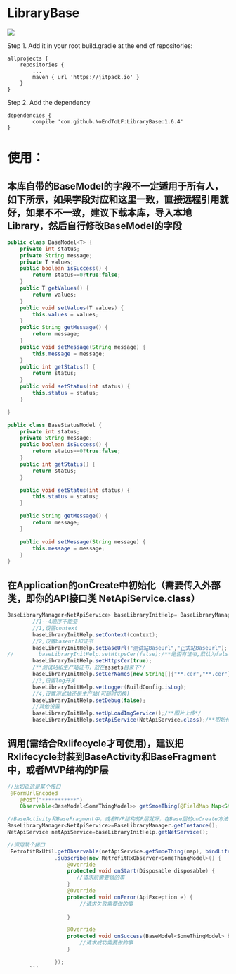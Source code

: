 # LibraryBase
[![](https://jitpack.io/v/NoEndToLF/LibraryBase.svg)](https://jitpack.io/#NoEndToLF/LibraryBase)  

Step 1. Add it in your root build.gradle at the end of repositories:

	allprojects {
		repositories {
			...
			maven { url 'https://jitpack.io' }
		}
	}
Step 2. Add the dependency

	dependencies {
	        compile 'com.github.NoEndToLF:LibraryBase:1.6.4'
	}
# 使用：
## 本库自带的BaseModel的字段不一定适用于所有人，如下所示，如果字段对应和这里一致，直接远程引用就好，如果不不一致，建议下载本库，导入本地Library，然后自行修改BaseModel的字段
``` java
public class BaseModel<T> {
    private int status;
    private String message;
    private T values;
    public boolean isSuccess() {
        return status==0?true:false;
    }
    public T getValues() {
        return values;
    }
    public void setValues(T values) {
        this.values = values;
    }
    public String getMessage() {
        return message;
    }
    public void setMessage(String message) {
        this.message = message;
    }
    public int getStatus() {
        return status;
    }
    public void setStatus(int status) {
        this.status = status;
    }

}
```
``` java
public class BaseStatusModel {
    private int status;
    private String message;
    public boolean isSuccess() {
        return status==0?true:false;
    }
    public int getStatus() {
        return status;
    }

    public void setStatus(int status) {
        this.status = status;
    }

    public String getMessage() {
        return message;
    }

    public void setMessage(String message) {
        this.message = message;
    }
}
```
## 在Application的onCreate中初始化（需要传入外部类，即你的API接口类 NetApiService.class）
``` java
BaseLibraryManager<NetApiService> baseLibraryInitHelp= BaseLibraryManager.getInstance();
        //1--4顺序不能变
        //1,设置context
        baseLibraryInitHelp.setContext(context);
        //2,设置baseurl和证书
        baseLibraryInitHelp.setBaseUrl("测试站BaseUrl","正式站BaseUrl");
//        baseLibraryInitHelp.setHttpsCer(false);/**是否有证书,默认为false*/
        baseLibraryInitHelp.setHttpsCer(true);
        /**测试站和生产站证书，放在assets目录下*/
        baseLibraryInitHelp.setCerNames(new String[]{"**.cer","**.cer"});
        //3,设置log开关
        baseLibraryInitHelp.setLogger(BuildConfig.isLog);
        //4,设置测试站还是生产站(可随时切换)
        baseLibraryInitHelp.setDebug(false);
        //其他设置
        baseLibraryInitHelp.setUpLoadImgService();/**图片上传*/
        baseLibraryInitHelp.setApiService(NetApiService.class);/**初始化Api*/
```
## 调用(需结合Rxlifecycle才可使用)，建议把Rxlifecycle封装到BaseActivity和BaseFragment中，或者MVP结构的P层
``` java
//比如说这是某个接口
 @FormUrlEncoded
    @POST("***********")
    Observable<BaseModel<SomeThingModel>> getSmoeThing(@FieldMap Map<String, String> request);
```
``` java
//BaseActivity和BaseFragment中，或者MVP结构的P层就好，在Base层的onCreate方法中调用
BaseLibraryManager<NetApiService>=BaseLibraryManager.getInstance();
NetApiService netApiService=baseLibraryInitHelp.getNetService();
```
 ``` java
 //调用某个接口
  RetrofitRxUtil.getObservable(netApiService.getSmoeThing(map), bindLifecycle())
                .subscribe(new RetrofitRxObserver<SomeThingModel>() {
                    @Override
                    protected void onStart(Disposable disposable) {
                       //请求前需要做的事
                    }
                    @Override
                    protected void onError(ApiException e) {
                        //请求失败需要做的事
                       
                    }

                    @Override
                    protected void onSuccess(BaseModel<SomeThingModel> baseModel) {
                        //请求成功需要做的事
                    }

                });
		```
 
